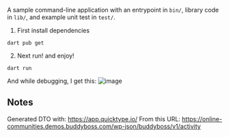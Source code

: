 A sample command-line application with an entrypoint in `bin/`, library code
in `lib/`, and example unit test in `test/`.

1. First install dependencies
```shell
dart pub get
```

2. Next run! and enjoy!
```shell
dart run
```
And while debugging, I get this:
![image](https://github.com/lecksfrawen/dart-budyboss-activities-get-dio-cli-example/assets/303818/2aa05ee0-9126-46ce-aafd-a755826b49b7)


## Notes
Generated DTO with: https://app.quicktype.io/
From this URL: https://online-communities.demos.buddyboss.com/wp-json/buddyboss/v1/activity
